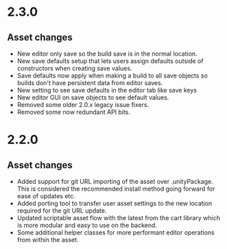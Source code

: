 # 2.3.0
## Asset changes

- New editor only save so the build save is in the normal location.
- New save defaults setup that lets users assign defaults outside of constructors when creating save values.
- Save defaults now apply when making a build to all save objects so builds don't have persistent data from editor saves.
- New setting to see save defaults in the editor tab like save keys
- New editor GUI on save objects to see default values.
- Removed some older 2.0.x legacy issue fixers.
- Removed some now redundant API bits. 


# 2.2.0
## Asset changes

- Added support for git URL importing of the asset over .unityPackage. This is considered the recommended install method going forward for ease of updates etc.
- Added porting tool to transfer user asset settings to the new location required for the git URL update.
- Updated scriptable asset flow with the latest from the cart library which is more modular and easy to use on the backend.
- Some additional helper classes for more performant editor operations from within the asset.
